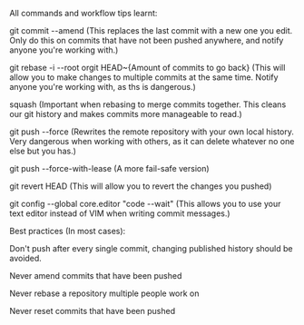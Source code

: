 All commands and workflow tips learnt:

git commit --amend (This replaces the last commit with a new one you edit. Only do this on commits that have not been pushed anywhere, and notify anyone you're working with.)

git rebase -i --root orgit  HEAD~{Amount of commits to go back} (This will allow you to make changes to multiple commits at the same time. Notify anyone you're working with, as ths is dangerous.)

squash (Important when rebasing to merge commits together. This cleans our git history and makes commits more manageable to read.)

git push --force (Rewrites the remote repository with your own local history. Very dangerous when working with others, as it can delete whatever no one else but you has.)

git push --force-with-lease (A more fail-safe version)

git revert HEAD (This will allow you to revert the changes you pushed)

git config --global core.editor "code --wait" (This allows you to use your text editor instead of VIM when writing commit messages.)

Best practices (In most cases):

Don't push after every single commit, changing published history should be avoided.

Never amend commits that have been pushed

Never rebase a repository multiple people work on

Never reset commits that have been pushed